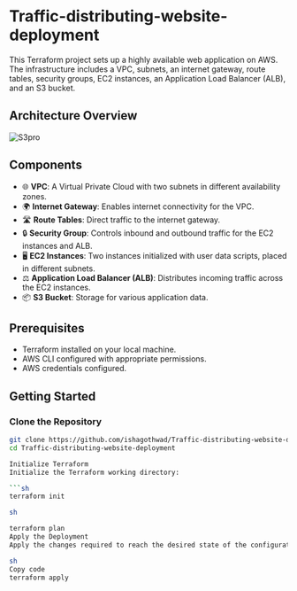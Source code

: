 # Traffic-distributing-website-deployment
This Terraform project sets up a highly available web application on AWS. The infrastructure includes a VPC, subnets, an internet gateway, route tables, security groups, EC2 instances, an Application Load Balancer (ALB), and an S3 bucket.

## Architecture Overview
![S3pro](https://github.com/user-attachments/assets/afa71f99-38e1-4df5-baf7-cba8b3605788)

## Components

- 🌐 **VPC**: A Virtual Private Cloud with two subnets in different availability zones.
- 🌍 **Internet Gateway**: Enables internet connectivity for the VPC.
- 🛣️ **Route Tables**: Direct traffic to the internet gateway.
- 🔒 **Security Group**: Controls inbound and outbound traffic for the EC2 instances and ALB.
- 🖥️ **EC2 Instances**: Two instances initialized with user data scripts, placed in different subnets.
- ⚖️ **Application Load Balancer (ALB)**: Distributes incoming traffic across the EC2 instances.
- 📦 **S3 Bucket**: Storage for various application data.

## Prerequisites

- Terraform installed on your local machine.
- AWS CLI configured with appropriate permissions.
- AWS credentials configured.

## Getting Started

### Clone the Repository

```sh
git clone https://github.com/ishagothwad/Traffic-distributing-website-deployment
cd Traffic-distributing-website-deployment

Initialize Terraform
Initialize the Terraform working directory:

```sh
terraform init

sh

terraform plan
Apply the Deployment
Apply the changes required to reach the desired state of the configuration:

sh
Copy code
terraform apply
